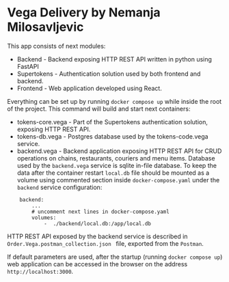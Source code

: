 # Vega Delivery by Nemanja Milosavljevic 

This app consists of next modules: 
- Backend - Backend exposing HTTP REST API  written in python using FastAPI
- Supertokens - Authentication solution used by both frontend and backend. 
- Frontend - Web application developed using React. 

Everything can be set up by running `docker compose up` while inside the root of the project. 
This command will build and start next containers: 
- tokens-core.vega - Part of the Supertokens authentication solution, exposing HTTP REST API.
- tokens-db.vega - Postgres database used by the tokens-code.vega service. 
- backend.vega - Backend application exposing HTTP REST API for CRUD operations on chains, restaurants, couriers and menu items. Database used by the `backend.vega` service is sqlite in-file database. To keep the data after the container restart `local.db` file should be mounted as a volume using commented section inside `docker-compose.yaml` under the `backend` service configuration: 
```
	backend: 
		... 
		# uncomment next lines in docker-compose.yaml
		volumes: 
			-  ./backend/local.db:/app/local.db
```
HTTP REST API exposed by the backend service is described in `Order.Vega.postman_collection.json
` file, exported from the `Postman`.

If default parameters are used, after the startup (running `docker compose up`)  web application can be accessed in the browser on the address `http://localhost:3000`. 



